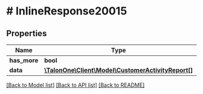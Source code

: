# # InlineResponse20015

## Properties

Name | Type | Description | Notes
------------ | ------------- | ------------- | -------------
**has_more** | **bool** |  | 
**data** | [**\TalonOne\Client\Model\CustomerActivityReport[]**](CustomerActivityReport.md) |  | 

[[Back to Model list]](../../README.md#documentation-for-models) [[Back to API list]](../../README.md#documentation-for-api-endpoints) [[Back to README]](../../README.md)


